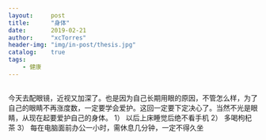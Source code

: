 ```yaml
---
layout:     post
title:      "身体"
date:       2019-02-21
author:     "xcTorres"
header-img: "img/in-post/thesis.jpg"
catalog:    true
tags:
    - 健康
---
```

## 
今天去配眼镜，近视又加深了。也是因为自己长期用眼的原因，不管怎么样，为了自己的眼睛不再涨度数，一定要学会爱护。这回一定要下定决心了。当然不光是眼睛，从现在起要爱护自己的身体。
1） 以后上床睡觉后绝不看手机
2） 多喝枸杞茶
3） 每在电脑面前办公一小时，需休息几分钟，一定不得久坐


